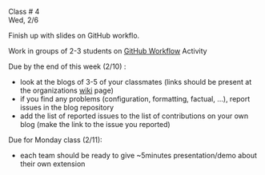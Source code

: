 
<div class="lecture2">
<div class="column_date">

Class # 4 <br>
Wed, 2/6

</div>

<div class="column_materials">
<p markdown="block">

Finish up with slides on GitHub workflo.

Work in groups of 2-3 students on
[GitHub Workflow](https://github.com/joannakl/ossd_materials/tree/master/activities/github-workflow-activity) Activity

</p>
</div>

<div class="column_assign">
<p markdown="block">

Due by the end of this week (2/10) :
- look at the blogs of 3-5 of your classmates (links
should be present at the organizations [wiki](https://github.com/nyu-ossd-s19/wiki/wiki) page)
- if you find any problems (configuration, formatting, factual, ...), report issues in the blog repository
- add the list of reported issues to the list of
contributions on your own blog   (make the link to the issue you
reported)

Due for Monday class (2/11):
- each team should be ready to give ~5minutes presentation/demo about their own extension 


</p>
</div>

</div>
